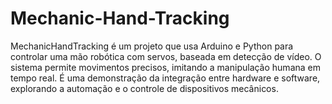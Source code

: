 # Mechanic-Hand-Tracking
MechanicHandTracking é um projeto que usa Arduino e Python para controlar uma mão robótica com servos, baseada em detecção de vídeo. O sistema permite movimentos precisos, imitando a manipulação humana em tempo real. É uma demonstração da integração entre hardware e software, explorando a automação e o controle de dispositivos mecânicos.
